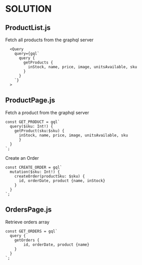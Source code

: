 # SOLUTION

## ProductList.js

Fetch all products from the graphql server
```
  <Query
    query={gql`
      query { 
        getProducts {
  	      inStock, name, price, image, unitsAvailable, sku
        }
      }
    `}
  >
```


## ProductPage.js

Fetch a product from the graphql server
```
const GET_PRODUCT = gql`
  query($sku: Int!) { 
    getProduct(sku:$sku) {
      inStock, name, price, image, unitsAvailable, sku
	  }
  }
`;
```


Create an Order
```
const CREATE_ORDER = gql`
  mutation($sku: Int!) { 
    createOrder(productSku: $sku) {
      id, orderDate, product {name, inStock} 
    }  
  }
`;
```


## OrdersPage.js

Retrieve orders array
```
const GET_ORDERS = gql`
  query {
    getOrders {
	    id, orderDate, product {name}
    }
  }
`;
```